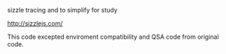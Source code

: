 sizzle tracing and to simplify for study

http://sizzlejs.com/

This code excepted enviroment compatibility and QSA code from original code.